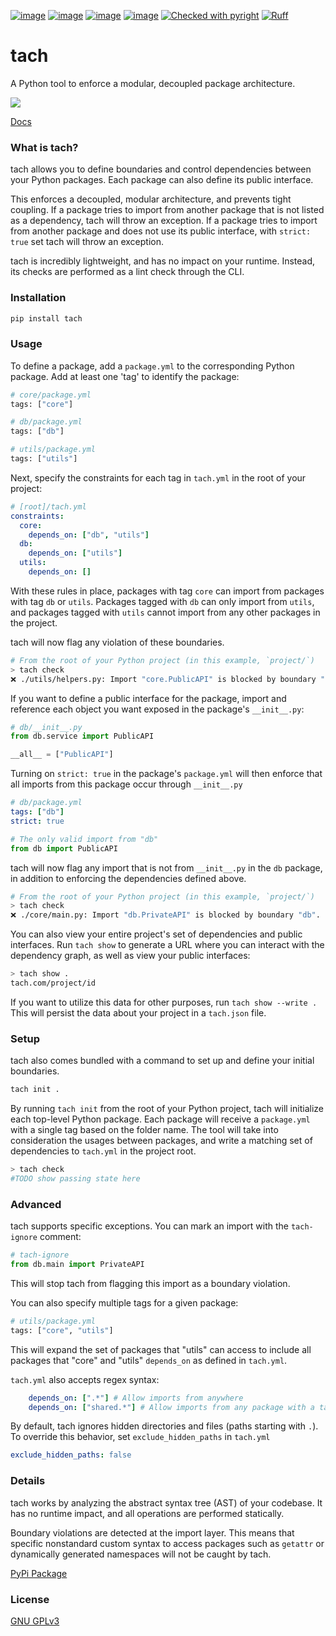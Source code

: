 [![image](https://img.shields.io/pypi/v/tach.svg)](https://pypi.Python.org/pypi/tach)
[![image](https://img.shields.io/pypi/l/tach.svg)](https://pypi.Python.org/pypi/tach)
[![image](https://img.shields.io/pypi/pyversions/tach.svg)](https://pypi.Python.org/pypi/tach)
[![image](https://github.com/Never-Over/tach/actions/workflows/ci.yml/badge.svg)](https://github.com/Never-Over/tach/actions/workflows/ci.yml)
[![Checked with pyright](https://microsoft.github.io/pyright/img/pyright_badge.svg)](https://microsoft.github.io/pyright/)
[![Ruff](https://img.shields.io/endpoint?url=https://raw.githubusercontent.com/astral-sh/ruff/main/assets/badge/v2.json)](https://github.com/astral-sh/ruff)
# tach
A Python tool to enforce a modular, decoupled package architecture.

![](https://raw.githubusercontent.com/Never-Over/tach/main/docs/tach_screencap_2x.gif)

[Docs](https://never-over.github.io/tach/)

### What is tach?
tach allows you to define boundaries and control dependencies between your Python packages. Each package can also define its public interface.

This enforces a decoupled, modular architecture, and prevents tight coupling.
If a package tries to import from another package that is not listed as a dependency, tach will throw an exception.
If a package tries to import from another package and does not use its public interface, with `strict: true` set tach will throw an exception.

tach is incredibly lightweight, and has no impact on your runtime. Instead, its checks are performed as a lint check through the CLI.

### Installation
```bash
pip install tach
```
### Usage
To define a package, add a `package.yml` to the corresponding Python package. Add at least one 'tag' to identify the package:
```python
# core/package.yml
tags: ["core"]
```
```python
# db/package.yml
tags: ["db"]
```
```python
# utils/package.yml
tags: ["utils"]
```
Next, specify the constraints for each tag in `tach.yml` in the root of your project:
```yaml
# [root]/tach.yml
constraints:
  core:
    depends_on: ["db", "utils"]
  db:
    depends_on: ["utils"]
  utils:
    depends_on: []
```
With these rules in place, packages with tag `core` can import from packages with tag `db` or `utils`. Packages tagged with `db` can only import from `utils`, and packages tagged with `utils` cannot import from any other packages in the project. 

tach will now flag any violation of these boundaries.
```bash
# From the root of your Python project (in this example, `project/`)
> tach check
❌ ./utils/helpers.py: Import "core.PublicAPI" is blocked by boundary "core". Tag(s) ["utils"] do not have access to ["core"].
```

If you want to define a public interface for the package, import and reference each object you want exposed in the package's `__init__.py`:
```python
# db/__init__.py
from db.service import PublicAPI

__all__ = ["PublicAPI"]
```
Turning on `strict: true` in the package's `package.yml` will then enforce that all imports from this package occur through `__init__.py`
```yaml
# db/package.yml
tags: ["db"]
strict: true
```
```python
# The only valid import from "db"
from db import PublicAPI 
```
tach will now flag any import that is not from `__init__.py` in the `db` package, in addition to enforcing the dependencies defined above.
```bash
# From the root of your Python project (in this example, `project/`)
> tach check
❌ ./core/main.py: Import "db.PrivateAPI" is blocked by boundary "db". "db" does not list "db.PrivateAPI" in its public interface.
```

You can also view your entire project's set of dependencies and public interfaces. Run `tach show` to generate a URL where you can interact with the dependency graph, as well as view your public interfaces:
```bash
> tach show .
tach.com/project/id
```
If you want to utilize this data for other purposes, run `tach show --write .` This will persist the data about your project in a `tach.json` file.

### Setup
tach also comes bundled with a command to set up and define your initial boundaries.
```bash
tach init .
```
By running `tach init` from the root of your Python project, tach will initialize each top-level Python package. Each package will receive a `package.yml` with a single tag based on the folder name. 
The tool will take into consideration the usages between packages, and write a matching set of dependencies to `tach.yml` in the project root.
```bash
> tach check
#TODO show passing state here
```

### Advanced
tach supports specific exceptions. You can mark an import with the `tach-ignore` comment:
```python
# tach-ignore
from db.main import PrivateAPI
```
This will stop tach from flagging this import as a boundary violation.

You can also specify multiple tags for a given package:
```python
# utils/package.yml
tags: ["core", "utils"]
```
This will expand the set of packages that "utils" can access to include all packages that "core" and "utils" `depends_on` as defined in `tach.yml`.

`tach.yml` also accepts regex syntax:
```yaml
    depends_on: [".*"] # Allow imports from anywhere
    depends_on: ["shared.*"] # Allow imports from any package with a tag starting with "shared"
```
By default, tach ignores hidden directories and files (paths starting with `.`). To override this behavior, set `exclude_hidden_paths` in `tach.yml`
```yaml
exclude_hidden_paths: false
```

### Details
tach works by analyzing the abstract syntax tree (AST) of your codebase. It has no runtime impact, and all operations are performed statically. 

Boundary violations are detected at the import layer. This means that specific nonstandard custom syntax to access packages such as `getattr` or dynamically generated namespaces will not be caught by tach.

[PyPi Package](https://pypi.org/project/tach/)

### License
[GNU GPLv3](LICENSE)
